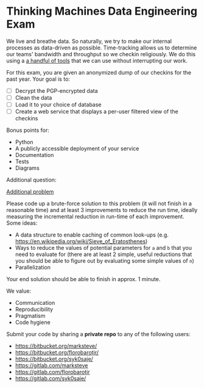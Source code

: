 # Thinking Machines Data Engineering Exam

We live and breathe data. So naturally, we try to make our internal processes as
data-driven as possible. Time-tracking allows us to determine our teams'
bandwidth and throughput so we checkin religiously. We do this using a
[a handful of tools](https://stories.thinkingmachin.es/time-tracking-dashboard/)
that we can use without interrupting our work.

For this exam, you are given an anonymized dump of our checkins for the past
year. Your goal is to:

- [ ] Decrypt the PGP-encrypted data
- [ ] Clean the data
- [ ] Load it to your choice of database
- [ ] Create a web service that displays a per-user filtered view of the checkins

Bonus points for:

- Python
- A publicly accessible deployment of your service
- Documentation
- Tests
- Diagrams

Additional question:

[Additional problem](https://i.imgur.com/EdUiEtk.png)

Please code up a brute-force solution to this problem (it will not finish in a reasonable time) and at least 3 improvements to reduce the run time, ideally measuring the incremental reduction in run-time of each improvement. Some ideas:
- A data structure to enable caching of common look-ups (e.g. https://en.wikipedia.org/wiki/Sieve_of_Eratosthenes)
- Ways to reduce the values of potential parameters for `a` and `b` that you need to evaluate for (there are at least 2 simple, useful reductions that you should be able to figure out by evaluating some simple values of `n`)
- Parallelization

Your end solution should be able to finish in approx. 1 minute.

We value:

- Communication
- Reproducibility
- Pragmatism
- Code hygiene

Submit your code by sharing a __private repo__ to any of the following users:

- https://bitbucket.org/marksteve/
- https://bitbucket.org/florobarotjr/
- https://bitbucket.org/syk0saje/
- https://gitlab.com/marksteve
- https://gitlab.com/florobarotjr
- https://gitlab.com/syk0saje/